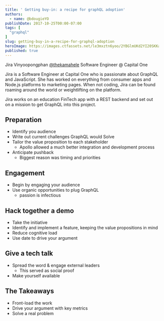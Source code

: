 ```yaml
---
title: ' Getting buy-in: a recipe for graphQL adoption'
authors:
  - name: @bdougieYO
publishDate: 2017-10-25T00:00-07:00
tags: [
  "graphql"
]
slug: getting-buy-in-a-recipe-for-graphql-adoption
heroImage: https://images.ctfassets.net/le3mxztn6yoo/2YBGlmUKd2YI20SKKaQk4U/96abd1cef08936f9fec31818980516a3/graphql.png
published: true
---
```



Jira Vinyoopongphan [@thekamahele](https://twitter.com/thekamahele)
Software Engineer @ Capital One

Jira is a Software Engineer at Capital One who is passionate about GraphQL and JavaScript. She has worked on everything from consumer apps and Node.js platforms to marketing pages. When not coding, Jira can be found roaming around the world or weightlifting on the platform.

Jira works on an education FinTech app with a REST backend and set out on a mission to get GraphQL into this project.

## Preparation

* Identify you audience
* Write out current challenges GraphQL would Solve
* Tailor the value proposition to each stakeholder
  * Apollo allowed a much better integration and development process
* Anticipate pushback
  * Biggest reason was timing and priorities

## Engagement

* Begin by engaging your audience
* Use organic opportunities to plug GraphQL
  * passion is infectious

## Hack together a demo

* Take the initiative
* Identify and implement a feature, keeping the value propositions in mind
* Reduce cognitive load
* Use date to drive your argument

## Give a tech talk

* Spread the word & engage external leaders
  * This served as social proof
* Make yourself available

## The Takeaways

* Front-load the work
* Drive your argument with key metrics
* Solve a real problem

